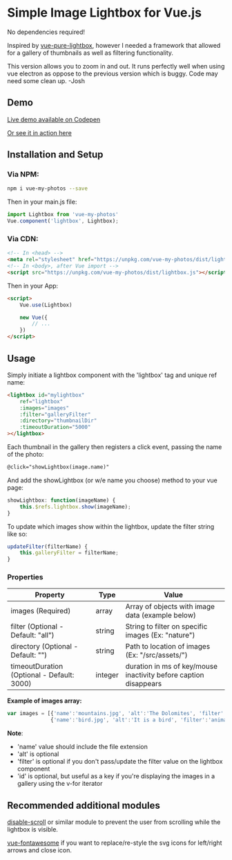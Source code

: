 # Simple Image Lightbox for Vue.js
No dependencies required!

Inspired by <a href="https://github.com/DCzajkowski/vue-pure-lightbox">vue-pure-lightbox</a>, however I 
needed a framework that allowed for a gallery of thumbnails as well as filtering functionality.

This version allows you to zoom in and out. It runs perfectly well when using vue electron as oppose to the previous version which is buggy. Code may need some clean up. -Josh

## Demo
<a href="https://codepen.io/am283721/pen/VEwNKR" target="_blank">Live demo available on Codepen</a>

<a href="https://andrew-mcgrath.com/Portfolio" target="_blank">Or see it in action here</a>

## Installation and Setup

### Via NPM:
```bash
npm i vue-my-photos --save
```

Then in your main.js file:
```js
import Lightbox from 'vue-my-photos'
Vue.component('lightbox', Lightbox);
```

### Via CDN:
```html
<!-- In <head> -->
<meta rel="stylesheet" href="https://unpkg.com/vue-my-photos/dist/lightbox.css">
<!-- In <body>, after Vue import -->
<script src="https://unpkg.com/vue-my-photos/dist/lightbox.js"></script>
```

Then in your App:
```html
<script>
    Vue.use(Lightbox)

    new Vue({
        // ...
    })
</script>
```

## Usage

Simply initiate a lightbox component with the 'lightbox' tag and unique ref name:

```html
<lightbox id="mylightbox"
    ref="lightbox"
    :images="images"
    :filter="galleryFilter"
    :directory="thumbnailDir"
    :timeoutDuration="5000"
></lightbox>
```

Each thumbnail in the gallery then registers a click event, passing the name of the photo:

```html
@click="showLightbox(image.name)"
```

And add the showLightbox (or w/e name you choose) method to your vue page:

```js
showLightbox: function(imageName) {
    this.$refs.lightbox.show(imageName);
}
```

To update which images show within the lightbox, update the filter string like so:
```js
updateFilter(filterName) {
    this.galleryFilter = filterName;
}
```

### Properties

| Property                                   | Type     | Value                                                           |
| ------------------------------------------ | -------- | --------------------------------------------------------------- |
| images (Required)                          | array    | Array of objects with image data (example below)                |
| filter (Optional - Default: "all")         | string   | String to filter on specific images (Ex: "nature")              |
| directory (Optional - Default: "")         | string   | Path to location of images (Ex: "/src/assets/")                 |
| timeoutDuration (Optional - Default: 3000) | integer  | duration in ms of key/mouse inactivity before caption disappears|

**Example of images array:**

```js
var images = [{'name':'mountains.jpg', 'alt':'The Dolomites', 'filter':'nature', 'id':'image1' },
              {'name':'bird.jpg', 'alt':'It is a bird', 'filter':'animals', 'id':'image2' }];
```

**Note**:
- 'name' value should include the file extension
- 'alt' is optional
- 'filter' is optional if you don't pass/update the filter value on the lightbox component
- 'id' is optional, but useful as a key if you're displaying the images in a gallery using the v-for iterator

## Recommended additional modules

<a href="https://github.com/gilbarbara/disable-scroll#readme">disable-scroll</a> or similar module to prevent the user from scrolling while the lightbox is visible.

<a href="https://github.com/FortAwesome/vue-fontawesome">vue-fontawesome</a> if you want to replace/re-style the svg icons for left/right arrows and close icon.
